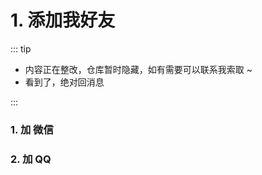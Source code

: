 # 1. 添加我好友

::: tip

- 内容正在整改，仓库暂时隐藏，如有需要可以联系我索取 ~
- 看到了，绝对回消息

:::

### 1. 加 微信

<tgx-img src="/img/my_wx.jpg" width="300" title="加我微信" alt="微信二维码"></tgx-img>

### 2. 加 QQ

<tgx-img src="/img/my_qq.png" width="300" title="加我QQ" alt="QQ二维码"></tgx-img>
